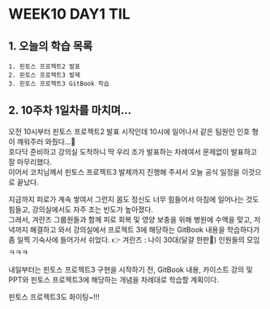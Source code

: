 # WEEK10 DAY1 TIL

## 1. 오늘의 학습 목록
```
1. 핀토스 프로젝트2 발표
2. 핀토스 프로젝트3 발제
3. 핀토스 프로젝트3 GitBook 학습
```

## 2. 10주차 1일차를 마치며...
오전 10시부터 핀토스 프로젝트2 발표 시작인데 10시에 일어나서 같은 팀원인 인호 형이 꺠워주러 와줬다...🙏  
호다닥 준비하고 강의실 도착하니 딱 우리 조가 발표하는 차례여서 문제없이 발표하고 잘 마무리했다.  
이어서 코치님께서 핀토스 프로젝트3 발제까지 진행해 주셔서 오늘 공식 일정을 이것으로 끝났다.

지금까지 피로가 계속 쌓여서 그런지 몸도 정신도 너무 힘들어서 아침에 일어나는 것도 힘들고, 강의실에서도 자주 조는 빈도가 높아졌다.  
그래서, 겨란즈 그룹원들과 함께 피로 회복 및 영양 보충을 위해 병원에 수액을 맞고, 저녁까지 해결하고 와서 강의실에서 프로젝트 3에 해당하는 GitBook 내용을 학습하다가 좀 일찍 기숙사에 들어가서 쉬었다.
👉 겨란즈 : 나이 30대(달걀 한판🥚) 인원들의 모임 ㅋㅋㅋ

내일부터는 핀토스 프로젝트3 구현을 시작하기 전, GitBook 내용, 카이스트 강의 및 PPT와 핀토스 프로젝트3에 해당하는 개념을 차례대로 학습할 계획이다.

핀토스 프로젝트3도 화이팅~!!!